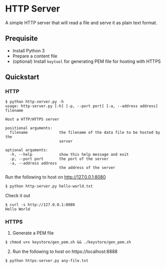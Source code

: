 #  HTTP Server
A simple HTTP server that will read a file and serve it as plain text format.

## Prequisite
* Install Python 3 
* Prepare a content file
* (optional) Install `keytool` for generating PEM file for hosting with HTTPS

## Quickstart
### HTTP 
```
$ python http-server.py -h
usage: http-server.py [-h] [-p, --port port] [-a, --address address] filename

Host a HTTP/HTTPS server

positional arguments:
  filename              the filename of the data file to be hosted by the
                        server

optional arguments:
  -h, --help            show this help message and exit
  -p, --port port       the port of the server
  -a, --address address
                        the address of the server
```

Run the following to host on http://127.0.0.1:8080

 ```
 $ python http-server.py hello-world.txt
 ```

Check it out
```
$ curl -s http://127.0.0.1:8080
Hello World
```

### HTTPS
1. Generate a PEM file
 ```
$ chmod u+x keystore/gen_pem.sh && ./keystore/gen_pem.sh
```

2. Run the following to host on https://localhost:8888
 ```
$ python https-server.py any-file.txt
 ```